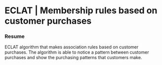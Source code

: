 <h1>ECLAT | Membership rules based on customer purchases</h1>

<h3>Resume</h3>
<p>
    ECLAT algorithm that makes association rules based on customer purchases. The algorithm is able to notice a pattern between customer purchases and show the purchasing patterns that customers make.
</p>